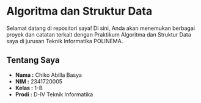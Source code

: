 # Algoritma dan Struktur Data
Selamat datang di repositori saya! Di sini, Anda akan menemukan berbagai proyek dan catatan terkait dengan Praktikum Algoritma dan Struktur Data saya di jurusan Teknik Informatika POLINEMA.
## Tentang Saya
- **Nama  :** Chiko Abilla Basya
- **NIM   :** 2341720005
- **Kelas :** 1-B
- **Prodi :** D-IV Teknik Informatika
